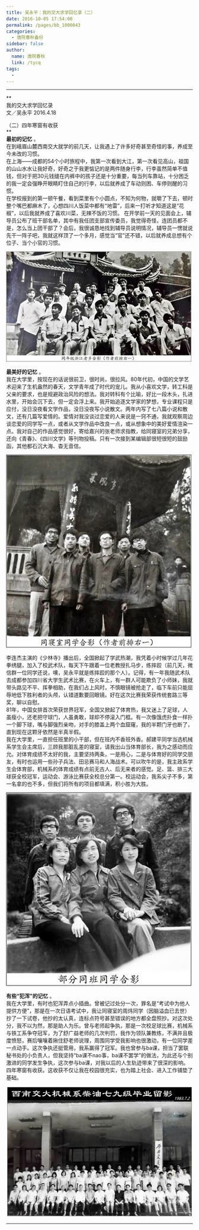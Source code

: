 ```yaml
---
title: 吴永平：我的交大求学回忆录（二）
date: 2016-10-05 17:54:00
permalink: /pages/bb_1000043
categories: 
  - 唐院春秋备份
sidebar: false
author: 
  name: 唐院春秋
  link: /tycq
tags: 
  - 
---
```


* * *

**  
我的交大求学回忆录  
文／吴永平 2016.4.18  
  
（二）四年寒窗有收获  
**  
**最初的记忆** 。  
在到峨眉山麓西南交大就学的前几天，让我遇上了许多好奇甚至奇怪的事，养成至今未改的习惯。  
在上海——成都的54个小时旅程中，我第一次看到大江，第一次看见高山，祖国的山山水水让我好奇，好奇之于我更惦记的是两件随身行李，行李虽然简单不值钱，但对于把30元钱缝在内裤中的孩子还是十分重要，每当列车靠站，十分困乏的我一定会强睁开眼睛盯住自己的行李，以后就养成了车动则困、车停则醒的习惯。  
在学校报到的第一顿午餐，看到菜里有个小圆点，不知为何物，就嚼了下去，顿时整个嘴巴都麻木了，心想四川人饭菜中都有“地雷”，后来一打听才知道这是“花椒”，以后我就养成了喜欢川菜，无辣不饭的习惯。
在开学前一天的见面会上，辅导员公布了班干部名单，其中有我任团支部宣传委员，我觉得奇怪，连团员都不是，怎么当上团干部了？会后，我很诚恳地找到辅导员说明情况，辅导员一愣就说先干一阵子吧，我就这样顶了一个多月，感觉当“官”还不错，以后就养成总想有个位子、当个小官的习惯。  

![](/pic/img2.ph.126.net_MuV74YpHd_XM0lJsxSZUdQ==_6631710980003903144.jpg)

  
**最美好的记忆** 。  
我在大学里，按现在的话说很前卫，很时尚，很拉风。80年代初，中国的文学艺术迎来了生机盎然的春天，文学青年成了时代的宠儿。我从小喜欢文学，转工科是父亲的要求，也是规避政治风险的想法。我对转科有个比喻，好比一段木头，扎进水里，开始会沉下去，但一定会浮上来。我开始追逐文学家的梦想，专业课程只是应付，没日没夜看文学作品，没日没夜写小说散文。两年内写了七八篇小说和散文，还有几篇写爱情的。爱情对我没谈过恋爱的人来说是一窍不通，我就观察周边谈恋爱的同学写一点，或者从文学作品中改良一点，或从想象中的美好爱情渲染一点。我对自己的作品感觉很好，寄给嘉兴的张老师求指教，给同寝室的兄弟分享，还向《青春》、《四川文学》等刊物投稿。只有一次接到某编辑部很短很短的鼓励函，其他都石沉大海、杳无音信。  

![](/pic/img1.ph.126.net_xIm6UbjJCjzJQwcb08nsPw==_6631561446422515078.jpg)

  
李连杰主演的《少林寺》播出后，全国掀起了学武热潮，我凭着小时候学过几年花拳绣腿，加入了校武术队，每天下午跟着一位老教授扎马步，练摔跤（前几天，微信群一位同学还说，噢，吴永平就是练摔跤的那个人）。记得，有一年我随武术队去成都参加四川省大学生武术比赛，在火车上，有一群人可能欺负了小师妹，我就带头路见不平、挥拳相助，在我们占上风时，不慎眼镜被抢走了，临下车前只能屈辱地低下胜利者的头颅，认错道歉要回眼镜。好在这次比赛我荣获传统套路三等奖，聊以自慰。  
81年，中国女排首次荣获世界冠军，全国又掀起了体育热，我又迷上了足球，人虽瘦小，还老把守球门，人虽勇敢，球却不停滚入门框。有一次像饿虎扑食一样扑一个脚下球，嘴与脚强烈亲吻，对手的膝盖上两个血窟窿，我的半颗门牙也断了，直到现在这颗牙依然是半真半假。  
我在大学里，一直担任班里的小干部，但在班内不香班外香。郝建平同学当选机械系学生会主席后，三顾我那脏乱差的寝室，请我出山当体育部长，我为之感动而应允。对体育成绩不太好的我，主要坚持两条，一是用心，二是与体育好的同学交朋友，有时也运用一些孙子兵法、田忌赛马和人海战术。可以吹牛的是，我主政系学生会体育部，机械系的体育成绩有点前无古人、后无来者的感觉。足、篮、排三大球获全校冠军，运动会、游泳比赛获全校总分第一。校运动会，我系尖子不多，第一名拿的也不多，但我们将所有的项目都填满，积小胜为大胜。  

![](/pic/img2.ph.126.net_ZHTjfFtTmVHmEHY6QfdCLA==_6632179371954226265.jpg)

  
**有些“犯浑”的记忆** 。  
我在大学里，有时也犯浑弄点小插曲。曾被记过处分一次，罪名是“考试中为他人提供方便”，那是在一次日语考试中，我让同寝室的周炜同学（因脑溢血已去世）抄了一下试卷，他抄的太认真，连标点符号甚至错误的地方都全盘照抄。对这次处分，我不以为然，那是助人为乐。曾与老师起争执，那是一次校足球比赛，机械系与铁工系争夺冠军，为了舒广益老师的几次判罚，我作为领队兼教练，不满并且极度愤怒，赛后嚷嚷着揪住舒老师说理，周围同学受我影响也很激动，有一位同学差一点动手。这次争执还挺管用，我系赢得了冠军。我也曾参与ba课，担当了罢联秘书处的小负责人，但我坚持“ba课不nao事，ba课不罢学”的做法，为此还与个别激进的同学发生争执，这次参与ba课，对我以后的人生轨迹带来了很深的影响。  
四年寒窗有收获。这收获不仅让我在校园很充实，也为踏上社会、进入工作铺垫了基础。  

![](/pic/img1.ph.126.net_BVAHmc6r7L56VR7mY026Tw==_6632037534954243121.jpg)

  
  
  
---